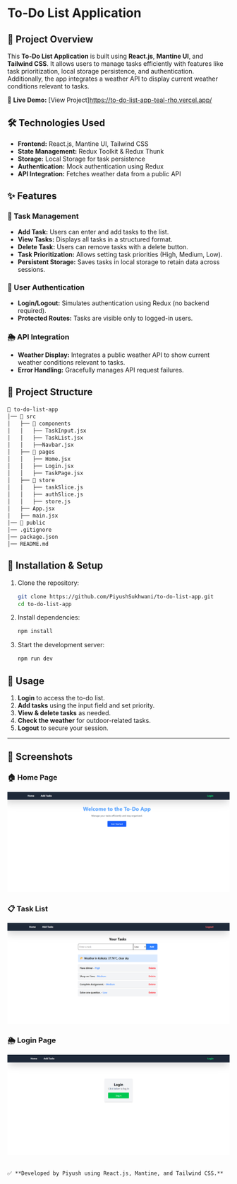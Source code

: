 # To-Do List Application

## 🚀 Project Overview

This **To-Do List Application** is built using **React.js**, **Mantine UI**, and **Tailwind CSS**. It allows users to manage tasks efficiently with features like task prioritization, local storage persistence, and authentication. Additionally, the app integrates a weather API to display current weather conditions relevant to tasks.

🔗 **Live Demo:** [View Project]https://to-do-list-app-teal-rho.vercel.app/

## 🛠️ Technologies Used

- **Frontend:** React.js, Mantine UI, Tailwind CSS
- **State Management:** Redux Toolkit & Redux Thunk
- **Storage:** Local Storage for task persistence
- **Authentication:** Mock authentication using Redux
- **API Integration:** Fetches weather data from a public API

## ✨ Features

### 📝 Task Management

- **Add Task:** Users can enter and add tasks to the list.
- **View Tasks:** Displays all tasks in a structured format.
- **Delete Task:** Users can remove tasks with a delete button.
- **Task Prioritization:** Allows setting task priorities (High, Medium, Low).
- **Persistent Storage:** Saves tasks in local storage to retain data across sessions.

### 🔐 User Authentication

- **Login/Logout:** Simulates authentication using Redux (no backend required).
- **Protected Routes:** Tasks are visible only to logged-in users.

### 🌦️ API Integration

- **Weather Display:** Integrates a public weather API to show current weather conditions relevant to tasks.
- **Error Handling:** Gracefully manages API request failures.

## 📂 Project Structure

```
📁 to-do-list-app
│── 📂 src
│   ├── 📂 components
│   │   ├── TaskInput.jsx
│   │   ├── TaskList.jsx
│   │   ├──Navbar.jsx
│   ├── 📂 pages
│   │   ├── Home.jsx
│   │   ├── Login.jsx
│   │   ├── TaskPage.jsx
│   ├── 📂 store
│   │   ├── taskSlice.js
│   │   ├── authSlice.js
│   │   ├── store.js
│   ├── App.jsx
│   ├── main.jsx
│── 📂 public
│── .gitignore
│── package.json
│── README.md
```

## 📌 Installation & Setup

1. Clone the repository:
   ```sh
   git clone https://github.com/PiyushSukhwani/to-do-list-app.git
   cd to-do-list-app
   ```
2. Install dependencies:
   ```sh
   npm install
   ```
3. Start the development server:
   ```sh
   npm run dev
   ```

## 🔧 Usage

1. **Login** to access the to-do list.
2. **Add tasks** using the input field and set priority.
3. **View & delete tasks** as needed.
4. **Check the weather** for outdoor-related tasks.
5. **Logout** to secure your session.

---

## 📸 Screenshots

### 🏠 Home Page
![Home Page](public/screenshots/home.png)

### 📋 Task List
![Task List](public/screenshots/task-list.png)

### 🌦️ Login Page
![Weather](public/screenshots/login.png)

```

✅ **Developed by Piyush using React.js, Mantine, and Tailwind CSS.**
